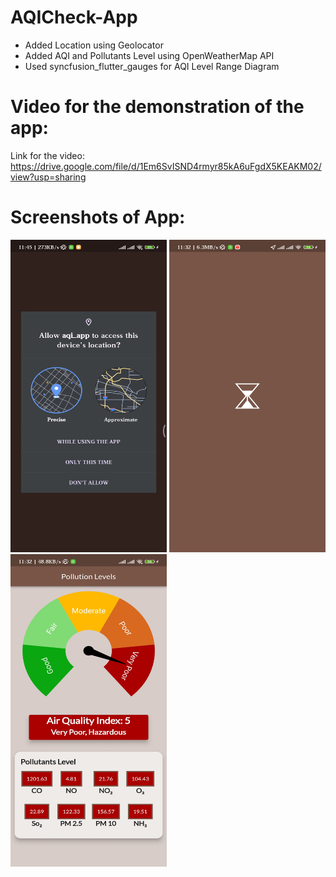 # AQICheck-App

* Added Location using Geolocator
* Added AQI and Pollutants Level using OpenWeatherMap API
* Used syncfusion_flutter_gauges for AQI Level Range Diagram

# Video for the demonstration of the app:

Link for the video: https://drive.google.com/file/d/1Em6SvISND4rmyr85kA6uFgdX5KEAKM02/view?usp=sharing


# Screenshots of App:


<img src="./Output Screen/LocationAccessScreen.jpg" width="250" height="500" />

<img src="./Output Screen/LoadingScreen.jpg" width="250" height="500" />

<img src="./Output Screen/OutputScreen.jpg" width="250" height="500" />
